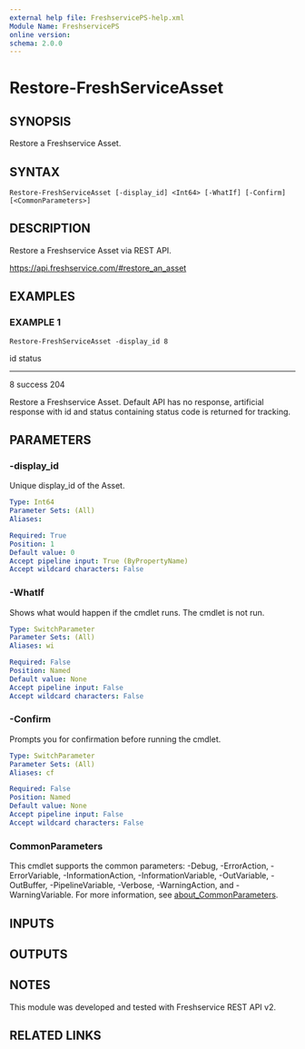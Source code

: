 ```yaml
---
external help file: FreshservicePS-help.xml
Module Name: FreshservicePS
online version:
schema: 2.0.0
---
```


# Restore-FreshServiceAsset

## SYNOPSIS
Restore a Freshservice Asset.

## SYNTAX

```
Restore-FreshServiceAsset [-display_id] <Int64> [-WhatIf] [-Confirm] [<CommonParameters>]
```

## DESCRIPTION
Restore a Freshservice Asset via REST API.

https://api.freshservice.com/#restore_an_asset

## EXAMPLES

### EXAMPLE 1
```
Restore-FreshServiceAsset -display_id 8
```

id status
-- ------
8 success 204

Restore a Freshservice Asset.
Default API has no response, artificial response with id and
status containing status code is returned for tracking.

## PARAMETERS

### -display_id
Unique display_id of the Asset.

```yaml
Type: Int64
Parameter Sets: (All)
Aliases:

Required: True
Position: 1
Default value: 0
Accept pipeline input: True (ByPropertyName)
Accept wildcard characters: False
```

### -WhatIf
Shows what would happen if the cmdlet runs.
The cmdlet is not run.

```yaml
Type: SwitchParameter
Parameter Sets: (All)
Aliases: wi

Required: False
Position: Named
Default value: None
Accept pipeline input: False
Accept wildcard characters: False
```

### -Confirm
Prompts you for confirmation before running the cmdlet.

```yaml
Type: SwitchParameter
Parameter Sets: (All)
Aliases: cf

Required: False
Position: Named
Default value: None
Accept pipeline input: False
Accept wildcard characters: False
```

### CommonParameters
This cmdlet supports the common parameters: -Debug, -ErrorAction, -ErrorVariable, -InformationAction, -InformationVariable, -OutVariable, -OutBuffer, -PipelineVariable, -Verbose, -WarningAction, and -WarningVariable. For more information, see [about_CommonParameters](http://go.microsoft.com/fwlink/?LinkID=113216).

## INPUTS

## OUTPUTS

## NOTES
This module was developed and tested with Freshservice REST API v2.

## RELATED LINKS
